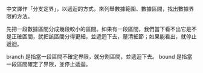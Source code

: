 中文譯作「分支定界」，以遞迴的方式，來列舉數據範圍、數據區間，找出數據界限的方法。

先把一段數據區間分成幾段較小的區間。如果有一段區間，我們當下看不出它是不是正確區間，就把該區間分得更細，並遞迴下去，釐清細節；如果能看出，就停止遞迴。

branch 是指當一段區間不確定界限，就分割區間，並遞迴下去。 bound 是指當一段區間確定了界限，並停止遞迴。
